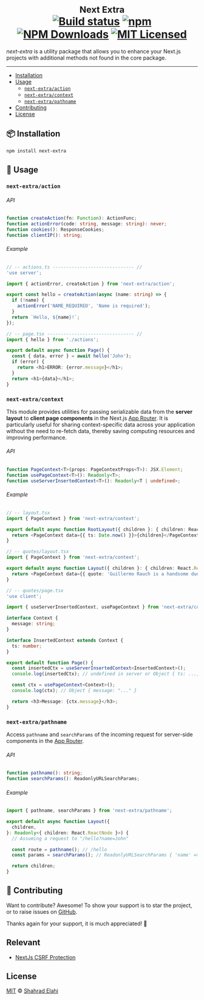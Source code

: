 <h1 align="center">
<sup>Next Extra</sup>
<br>
<a href="https://github.com/shahradelahi/next-extra/actions/workflows/ci.yml" title="Build status"><img src="https://github.com/shahradelahi/next-extra/actions/workflows/ci.yml/badge.svg" alt="Build status"></a>
<a href="https://www.npmjs.com/package/next-extra" title="NPM Version"><img src="https://img.shields.io/npm/v/next-extra" alt="npm"></a>
<a href="https://www.npmjs.com/package/next-extra" title="Downloads"><img alt="NPM Downloads" src="https://img.shields.io/npm/dm/next-extra.svg"></a>
<a href="https://opensource.org/licenses/MIT" title="License"><img src="https://img.shields.io/badge/License-MIT-blue.svg?style=flat" alt="MIT Licensed"></a>
</h1>

_next-extra_ is a utility package that allows you to enhance your Next.js projects with additional methods not found in the core package.

---

- [Installation](#-installation)
- [Usage](#-usage)
  - [`next-extra/action`](#next-extraaction)
  - [`next-extra/context`](#next-extracontext)
  - [`next-extra/pathname`](#next-extrapathname)
- [Contributing](#-contributing)
- [License](#license)

## 📦 Installation

```bash
npm install next-extra
```

## 📖 Usage

### `next-extra/action`

###### API

```typescript
function createAction(fn: Function): ActionFunc;
function actionError(code: string, message: string): never;
function cookies(): ResponseCookies;
function clientIP(): string;
```

###### Example

```typescript jsx
// -- actions.ts ------------------------------ //
'use server';

import { actionError, createAction } from 'next-extra/action';

export const hello = createAction(async (name: string) => {
  if (!name) {
    actionError('NAME_REQUIRED', 'Name is required');
  }
  return `Hello, ${name}!`;
});

// -- page.tsx -------------------------------- //
import { hello } from './actions';

export default async function Page() {
  const { data, error } = await hello('John');
  if (error) {
    return <h1>ERROR: {error.message}</h1>;
  }
  return <h1>{data}</h1>;
}
```

### `next-extra/context`

This module provides utilities for passing serializable data from the **server layout** to **client page components** in the Next.js [App Router](https://nextjs.org/docs/app). It is particularly useful for sharing context-specific data across your application without the need to re-fetch data, thereby saving computing resources and improving performance.

###### API

```typescript
function PageContext<T>(props: PageContextProps<T>): JSX.Element;
function usePageContext<T>(): Readonly<T>;
function useServerInsertedContext<T>(): Readonly<T | undefined>;
```

###### Example

```typescript jsx
// -- layout.tsx
import { PageContext } from 'next-extra/context';

export default async function RootLayout({ children }: { children: React.ReactNode }) {
  return <PageContext data={{ ts: Date.now() }}>{children}</PageContext>;
}
```

```typescript jsx
// -- quotes/layout.tsx
import { PageContext } from 'next-extra/context';

export default async function Layout({ children }: { children: React.ReactNode }) {
  return <PageContext data={{ quote: 'Guillermo Rauch is a handsome dude!' }}>{children}</PageContext>;
}
```

```typescript jsx
// -- quotes/page.tsx
'use client';

import { useServerInsertedContext, usePageContext } from 'next-extra/context';

interface Context {
  message: string;
}

interface InsertedContext extends Context {
  ts: number;
}

export default function Page() {
  const insertedCtx = useServerInsertedContext<InsertedContext>();
  console.log(insertedCtx); // undefined in server or Object { ts: ..., message: "..." }

  const ctx = usePageContext<Context>();
  console.log(ctx); // Object { message: "..." }

  return <h3>Message: {ctx.message}</h3>;
}
```

### `next-extra/pathname`

Access `pathname` and `searchParams` of the incoming request for server-side components in the [App Router](https://nextjs.org/docs/app).

###### API

```typescript
function pathname(): string;
function searchParams(): ReadonlyURLSearchParams;
```

###### Example

```typescript
import { pathname, searchParams } from 'next-extra/pathname';

export default async function Layout({
  children,
}: Readonly<{ children: React.ReactNode }>) {
  // Assuming a request to "/hello?name=John"

  const route = pathname(); // /hello
  const params = searchParams(); // ReadonlyURLSearchParams { 'name' => 'John' }

  return children;
}
```

## 🤝 Contributing

Want to contribute? Awesome! To show your support is to star the project, or to raise issues on [GitHub](https://github.com/shahradelahi/next-extra).

Thanks again for your support, it is much appreciated! 🙏

## Relevant

- [NextJs CSRF Protection](https://github.com/shahradelahi/next-csrf)

## License

[MIT](/LICENSE) © [Shahrad Elahi](https://github.com/shahradelahi)
